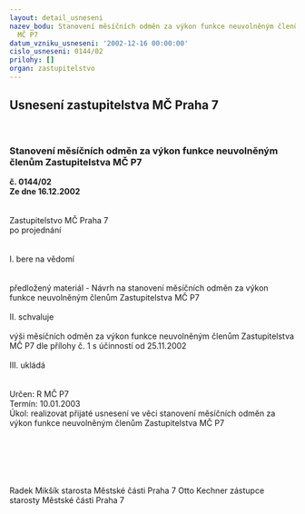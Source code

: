 ```yaml
---
layout: detail_usneseni
nazev_bodu: Stanovení měsíčních odměn za výkon funkce neuvolněným členům Zastupitelstva
  MČ P7
datum_vzniku_usneseni: '2002-12-16 00:00:00'
cislo_usneseni: 0144/02
prilohy: []
organ: zastupitelstvo
---
```

<div id="ucUsn_pList" class="usn">
	<span><h2>Usnesení zastupitelstva MČ Praha 7 </h2>
<br></span><div class="standBody">
<span><h3>Stanovení měsíčních odměn za výkon funkce neuvolněným členům Zastupitelstva MČ P7</h3></span><div class="center">
		<strong>č. 0144/02</strong><br>
	</div>
<div class="center">
		<strong>Ze dne 16.12.2002</strong><br><br>
	</div>
<br>Zastupitelstvo MČ Praha 7<br>po projednání<br><br><br>I.	bere na vědomí<br><br> <br>předložený materiál - Návrh na stanovení měsíčních odměn za výkon funkce neuvolněným členům Zastupitelstva MČ P7<br><br>II.	schvaluje <br><br>výši měsíčních odměn za výkon funkce neuvolněným členům Zastupitelstva MČ P7 dle přílohy č. 1 s účinností od 25.11.2002<br><br>III.	ukládá <br><br> <br>Určen:	R MČ P7<br>Termín: 10.01.2003<br>Úkol:	realizovat přijaté usnesení ve věci stanovení měsíčních odměn za výkon funkce neuvolněným členům Zastupitelstva MČ P7<br> <br><br><br><br> <br>	<br> Radek Mikšík starosta Městské části Praha 7	 Otto Kechner zástupce starosty Městské části Praha 7<br>	<br><br>
</div>
</div>